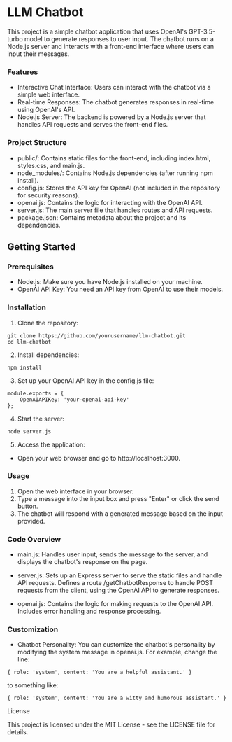 # LLM Chatbot

This project is a simple chatbot application that uses OpenAI's GPT-3.5-turbo model to generate responses to user input. The chatbot runs on a Node.js server and interacts with a front-end interface where users can input their messages.


### Features

* Interactive Chat Interface: Users can interact with the chatbot via a simple web interface.
* Real-time Responses: The chatbot generates responses in real-time using OpenAI's API.
* Node.js Server: The backend is powered by a Node.js server that handles API requests and serves the front-end files.


### Project Structure

* public/: Contains static files for the front-end, including index.html, styles.css, and main.js.
* node_modules/: Contains Node.js dependencies (after running npm install).
* config.js: Stores the API key for OpenAI (not included in the repository for security reasons).
* openai.js: Contains the logic for interacting with the OpenAI API.
* server.js: The main server file that handles routes and API requests.
* package.json: Contains metadata about the project and its dependencies.


## Getting Started
### Prerequisites

* Node.js: Make sure you have Node.js installed on your machine.
* OpenAI API Key: You need an API key from OpenAI to use their models.

### Installation

1. Clone the repository:
```
git clone https://github.com/yourusername/llm-chatbot.git
cd llm-chatbot
```
2. Install dependencies:
```
npm install
```
3. Set up your OpenAI API key in the config.js file:
```
module.exports = {
    OpenAIAPIKey: 'your-openai-api-key'
};
```
4. Start the server:
```
node server.js
```
5. Access the application:
* Open your web browser and go to http://localhost:3000.

### Usage

1. Open the web interface in your browser.
2. Type a message into the input box and press "Enter" or click the send button.
3. The chatbot will respond with a generated message based on the input provided.

### Code Overview

* main.js:
Handles user input, sends the message to the server, and displays the chatbot's response on the page.

* server.js:
Sets up an Express server to serve the static files and handle API requests.
Defines a route /getChatbotResponse to handle POST requests from the client, using the OpenAI API to generate responses.

* openai.js:
Contains the logic for making requests to the OpenAI API.
Includes error handling and response processing.

### Customization

* Chatbot Personality: You can customize the chatbot's personality by modifying the system message in openai.js. For example, change the line:
```
{ role: 'system', content: 'You are a helpful assistant.' }
```
to something like:
```
{ role: 'system', content: 'You are a witty and humorous assistant.' }
```

License

This project is licensed under the MIT License - see the LICENSE file for details.
   
